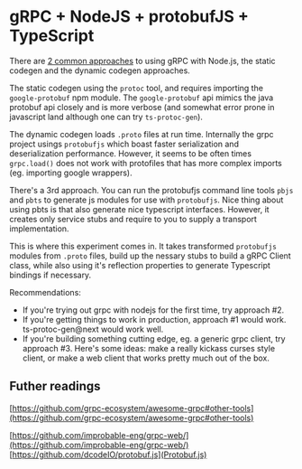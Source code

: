 # gRPC + NodeJS + protobufJS + TypeScript

There are [2 common approaches](https://grpc.io/docs/tutorials/basic/node.html) to using gRPC with Node.js, the static codegen and the dynamic codegen approaches.

The static codegen using the `protoc` tool, and requires importing the `google-protobuf` npm module. The `google-protobuf` api mimics the java protobuf api closely and is more verbose (and somewhat error prone in javascript land although one can try `ts-protoc-gen`).

The dynamic codegen loads `.proto` files at run time. Internally the grpc project usings `protobufjs` which boast faster serialization and deserialization performance. However, it seems to be often times `grpc.load()` does not work with protofiles that has more complex imports (eg. importing google wrappers).

There's a 3rd approach. You can run the protobufjs command line tools `pbjs` and `pbts` to generate js modules for use with `protobufjs`. Nice thing about using pbts is that also generate nice typescript interfaces. However, it creates only service stubs and require to you to supply a transport implementation.

This is where this experiment comes in. It takes transformed `protobufjs` modules from `.proto` files, build up the nessary stubs to build a gRPC Client class, while also using it's reflection properties to generate Typescript bindings if necessary.

Recommendations:
- If you're trying out grpc with nodejs for the first time, try approach #2.
- If you're getting things to work in production, approach #1 would work. ts-protoc-gen@next would work well.
- If you're building something cutting edge, eg. a generic grpc client, try approach #3. Here's some ideas: make a really kickass curses style client, or make a web client that works pretty much out of the box.

## Futher readings
[https://github.com/grpc-ecosystem/awesome-grpc#other-tools](https://github.com/grpc-ecosystem/awesome-grpc#other-tools)

[https://github.com/improbable-eng/grpc-web/](https://github.com/improbable-eng/grpc-web/)
[https://github.com/dcodeIO/protobuf.js](Protobuf.js)